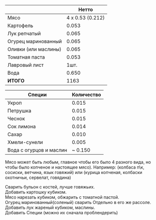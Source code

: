 |                      | Нетто            |
| -------------------- | ---------------- |
| Мясо                 | 4 х 0.53 (0.212) |
| Картофель            | 0.053            |
| Лук репчатый         | 0.065            |
| Огурец маринованный  | 0.065            |
| Оливки (или маслины) | 0.065            |
| Томатная паста       | 0.053            |
| Лавровый лист        | 1шт.             |
| Вода                 | 0.650            |
| **ИТОГО**            | 1163             |

| Специи                  | Количество |
| ----------------------- | ---------- |
| Укроп                   | 0.015      |
| Петрушка                | 0.015      |
| Чеснок                  | 0.015      |
| Сок лимона              | 0.014      |
| Сахар                   | 0.010      |
| Хмели-сунели            | 0.005      |
| Вода с огурцов и маслин | ~ 0.150    |
Мясо может быть любым, главное чтобы его было 4 разного вида, но чтобы было копченое и настоящее мясо). Например: (колбаса п\к, сосиски, ветчина, язык говяжий) или (курица копченая, колбаски охотничьи, сервелат, говядина)

Сварить бульон с костей, лучше говяжьих.  
Добавить картошку кубиком.  
Мясо нарезать кубиком, обжарить с томатной пастой.  
Огурец маринованный(соленый) сварить Отдельно в его же рассоле.  
Добавить лук жареный кубиком, маслины.  
Добавить Специи (можно их сначала проблендерить)